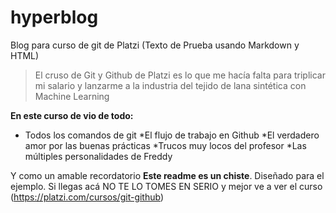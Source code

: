 # hyperblog
Blog para curso de git de Platzi
(Texto de Prueba usando Markdown y HTML)

> El cruso de Git y Github de Platzi es lo que me hacía falta para triplicar mi salario y lanzarme a la industria del tejido de lana sintética con Machine Learning 

**En este curso de vio de todo:**

* Todos los comandos de git
*El flujo de trabajo en Github
*El verdadero amor por las buenas prácticas
*Trucos muy locos del profesor
*Las múltiples personalidades de Freddy

Y como un amable recordatorio  **Este readme es un chiste**. Diseñado para el ejemplo. Si llegas acá NO TE LO TOMES EN SERIO y mejor ve a ver el curso (https://platzi.com/cursos/git-github)